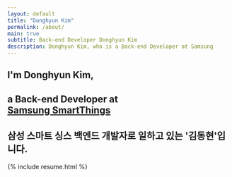 ```yaml
---
layout: default
title: "Donghyun Kim"
permalink: /about/
main: true
subtitle: Back-end Developer Donghyun Kim
description: Donghyun Kim, who is a Back-end Developer at Samsung
---
```

<div class="intro-animation">
<section class="explanation">
    <h1 class="intro">
    I'm Donghyun Kim,
    </h1>
    <h1 class="intro">a Back-end Developer at 
        <div class="intro-link">
            <a class="transition" href="https://www.smartthings.com" target="_blank">
                Samsung SmartThings
            </a>
            <div class="underline-mask transition"></div>
            <div class="underline"></div>
        </div>
    </h1>
    <h2 class="intro">삼성 스마트 싱스 백엔드 개발자로 일하고 있는 '김동현'입니다.</h2>
</section>
</div>
{% include resume.html %}
